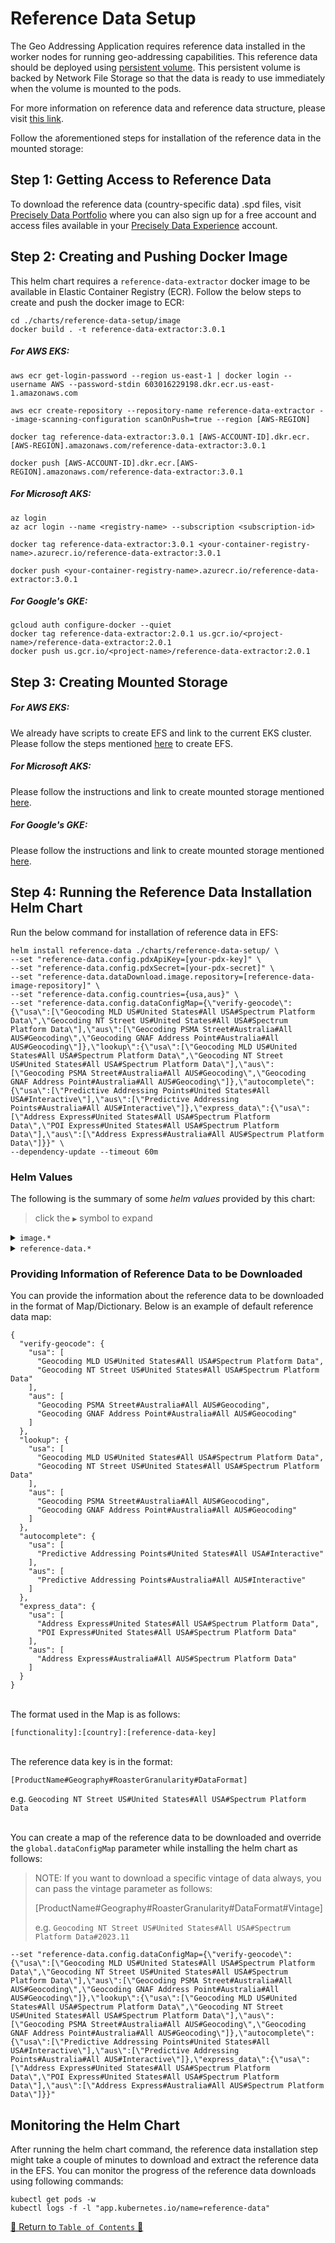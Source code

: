 # Reference Data Setup

The Geo Addressing Application requires reference data installed in the worker nodes for running geo-addressing
capabilities. This reference data should be deployed
using [persistent volume](https://kubernetes.io/docs/concepts/storage/persistent-volumes/). This persistent volume is
backed by Network File Storage so that the data is ready to use immediately when the volume is mounted to
the pods.

For more information on reference data and reference data structure, please
visit [this link](../../../docs/ReferenceData.md).

Follow the aforementioned steps for installation of the reference data in the mounted storage:

## Step 1: Getting Access to Reference Data

To download the reference data (country-specific data) .spd files,
visit [Precisely Data Portfolio](https://dataguide.precisely.com/) where you can also sign up for a free account and
access files available in your [Precisely Data Experience](https://data.precisely.com/) account.

## Step 2: Creating and Pushing Docker Image

This helm chart requires a `reference-data-extractor` docker image to be available in Elastic Container Registry (ECR).
Follow the below steps to create and push the docker image to ECR:

```shell
cd ./charts/reference-data-setup/image
docker build . -t reference-data-extractor:3.0.1
```

##### For AWS EKS:

```shell
aws ecr get-login-password --region us-east-1 | docker login --username AWS --password-stdin 603016229198.dkr.ecr.us-east-1.amazonaws.com

aws ecr create-repository --repository-name reference-data-extractor --image-scanning-configuration scanOnPush=true --region [AWS-REGION]

docker tag reference-data-extractor:3.0.1 [AWS-ACCOUNT-ID].dkr.ecr.[AWS-REGION].amazonaws.com/reference-data-extractor:3.0.1

docker push [AWS-ACCOUNT-ID].dkr.ecr.[AWS-REGION].amazonaws.com/reference-data-extractor:3.0.1
```

##### For Microsoft AKS:

```shell
az login
az acr login --name <registry-name> --subscription <subscription-id>

docker tag reference-data-extractor:3.0.1 <your-container-registry-name>.azurecr.io/reference-data-extractor:3.0.1

docker push <your-container-registry-name>.azurecr.io/reference-data-extractor:3.0.1
```

##### For Google's GKE:

```shell
gcloud auth configure-docker --quiet
docker tag reference-data-extractor:2.0.1 us.gcr.io/<project-name>/reference-data-extractor:2.0.1
docker push us.gcr.io/<project-name>/reference-data-extractor:2.0.1
```

## Step 3: Creating Mounted Storage

##### For AWS EKS:

We already have scripts to create EFS and link to the current EKS cluster. Please follow the steps
mentioned [here](../../../scripts/eks/efs-creator/README.md) to create EFS.

##### For Microsoft AKS:

Please follow the instructions and link to create mounted storage
mentioned [here](../../../docs/guides/aks/QuickStartAKS.md#step-4-create-and-configure-azure-files-share).

##### For Google's GKE:

Please follow the instructions and link to create mounted storage
mentioned [here](../../../docs/guides/gke/QuickStartGKE.md#step-4-create-and-configure-google-filestore).


## Step 4: Running the Reference Data Installation Helm Chart

Run the below command for installation of reference data in EFS:

```shell
helm install reference-data ./charts/reference-data-setup/ \
--set "reference-data.config.pdxApiKey=[your-pdx-key]" \
--set "reference-data.config.pdxSecret=[your-pdx-secret]" \
--set "reference-data.dataDownload.image.repository=[reference-data-image-repository]" \
--set "reference-data.config.countries={usa,aus}" \
--set "reference-data.config.dataConfigMap={\"verify-geocode\":{\"usa\":[\"Geocoding MLD US#United States#All USA#Spectrum Platform Data\",\"Geocoding NT Street US#United States#All USA#Spectrum Platform Data\"],\"aus\":[\"Geocoding PSMA Street#Australia#All AUS#Geocoding\",\"Geocoding GNAF Address Point#Australia#All AUS#Geocoding\"]},\"lookup\":{\"usa\":[\"Geocoding MLD US#United States#All USA#Spectrum Platform Data\",\"Geocoding NT Street US#United States#All USA#Spectrum Platform Data\"],\"aus\":[\"Geocoding PSMA Street#Australia#All AUS#Geocoding\",\"Geocoding GNAF Address Point#Australia#All AUS#Geocoding\"]},\"autocomplete\":{\"usa\":[\"Predictive Addressing Points#United States#All USA#Interactive\"],\"aus\":[\"Predictive Addressing Points#Australia#All AUS#Interactive\"]},\"express_data\":{\"usa\":[\"Address Express#United States#All USA#Spectrum Platform Data\",\"POI Express#United States#All USA#Spectrum Platform Data\"],\"aus\":[\"Address Express#Australia#All AUS#Spectrum Platform Data\"]}}" \
--dependency-update --timeout 60m
```

### Helm Values

The following is the summary of some *helm values*
provided by this chart:

> click the `▶` symbol to expand

<details>
<summary><code>image.*</code></summary>

| Parameter          | Description                                              | Default                    |
|--------------------|----------------------------------------------------------|----------------------------|
| `image.repository` | the reference-data-extractor container image repository  | `reference-data-extractor` |
| `image.tag`        | the reference-data-extractor container image version tag | `3.0.1`                    |

<hr>
</details>

<details>
<summary><code>reference-data.*</code></summary>

| Parameter                               | Description                                                                                                                      | Default                                                                                                                                                                                                                                                                                                                                                                                                                                                                                                                                                                                                                                                                                                                                                                                                                                                                                                                                                                                                            |
|-----------------------------------------|----------------------------------------------------------------------------------------------------------------------------------|--------------------------------------------------------------------------------------------------------------------------------------------------------------------------------------------------------------------------------------------------------------------------------------------------------------------------------------------------------------------------------------------------------------------------------------------------------------------------------------------------------------------------------------------------------------------------------------------------------------------------------------------------------------------------------------------------------------------------------------------------------------------------------------------------------------------------------------------------------------------------------------------------------------------------------------------------------------------------------------------------------------------|
| *`reference-data.config.pdxApiKey`      | the apiKey of your PDX account                                                                                                   | `pdx-api-key`                                                                                                                                                                                                                                                                                                                                                                                                                                                                                                                                                                                                                                                                                                                                                                                                                                                                                                                                                                                                      |
| *`reference-data.config.pdxSecret`      | the secret key of your PDX account                                                                                               | `pdx-api-secret`                                                                                                                                                                                                                                                                                                                                                                                                                                                                                                                                                                                                                                                                                                                                                                                                                                                                                                                                                                                                   |
| *`reference-data.config.countries`      | the countries for which you want to install reference data                                                                       | `{usa,aus,can,gbr,nzl}`                                                                                                                                                                                                                                                                                                                                                                                                                                                                                                                                                                                                                                                                                                                                                                                                                                                                                                                                                                                            |
| `reference-data.config.dataConfigMap`   | a Map of reference data to be downloaded against countries                                                                       | `{\"verify-geocode\":{\"usa\":[\"Geocoding MLD US#United States#All USA#Spectrum Platform Data\",\"Geocoding NT Street US#United States#All USA#Spectrum Platform Data\"],\"aus\":[\"Geocoding PSMA Street#Australia#All AUS#Geocoding\",\"Geocoding GNAF Address Point#Australia#All AUS#Geocoding\"]},\"lookup\":{\"usa\":[\"Geocoding MLD US#United States#All USA#Spectrum Platform Data\",\"Geocoding NT Street US#United States#All USA#Spectrum Platform Data\"],\"aus\":[\"Geocoding PSMA Street#Australia#All AUS#Geocoding\",\"Geocoding GNAF Address Point#Australia#All AUS#Geocoding\"]},\"autocomplete\":{\"usa\":[\"Predictive Addressing Points#United States#All USA#Interactive\"],\"aus\":[\"Predictive Addressing Points#Australia#All AUS#Interactive\"]},\"express_data\":{\"usa\":[\"Address Express#United States#All USA#Spectrum Platform Data\",\"POI Express#United States#All USA#Spectrum Platform Data\"],\"aus\":[\"Address Express#Australia#All AUS#Spectrum Platform Data\"]}}` |
| `reference-data.config.failFastEnabled` | failFast flag allows the reference-data job to fail fast for any exception. By default, it will continue downloading other SPDs. | `false`                                                                                                                                                                                                                                                                                                                                                                                                                                                                                                                                                                                                                                                                                                                                                                                                                                                                                                                                                                                                            |
| `reference-data.config.timestampFolder` | The timestampFolder path where all the reference data is installed. If not passed, it will pick the current time of job run.     | ``                                                                                                                                                                                                                                                                                                                                                                                                                                                                                                                                                                                                                                                                                                                                                                                                                                                                                                                                                                                                                 |

<hr>
</details>

### Providing Information of Reference Data to be Downloaded

You can provide the information about the reference data to be downloaded in the format of Map/Dictionary. Below is an
example of default reference data map:

```shell
{
  "verify-geocode": {
    "usa": [
      "Geocoding MLD US#United States#All USA#Spectrum Platform Data",
      "Geocoding NT Street US#United States#All USA#Spectrum Platform Data"
    ],
    "aus": [
      "Geocoding PSMA Street#Australia#All AUS#Geocoding",
      "Geocoding GNAF Address Point#Australia#All AUS#Geocoding"
    ]
  },
  "lookup": {
    "usa": [
      "Geocoding MLD US#United States#All USA#Spectrum Platform Data",
      "Geocoding NT Street US#United States#All USA#Spectrum Platform Data"
    ],
    "aus": [
      "Geocoding PSMA Street#Australia#All AUS#Geocoding",
      "Geocoding GNAF Address Point#Australia#All AUS#Geocoding"
    ]
  },
  "autocomplete": {
    "usa": [
      "Predictive Addressing Points#United States#All USA#Interactive"
    ],
    "aus": [
      "Predictive Addressing Points#Australia#All AUS#Interactive"
    ]
  },
  "express_data": {
    "usa": [
      "Address Express#United States#All USA#Spectrum Platform Data",
      "POI Express#United States#All USA#Spectrum Platform Data"
    ],
    "aus": [
      "Address Express#Australia#All AUS#Spectrum Platform Data"
    ]
  }
}
```

<br>The format used in the Map is as follows:

`[functionality]:[country]:[reference-data-key]`

<br>The reference data key is in the format:

`[ProductName#Geography#RoasterGranularity#DataFormat]`

e.g. `Geocoding NT Street US#United States#All USA#Spectrum Platform Data`

<br>You can create a map of the reference data to be downloaded and override the `global.dataConfigMap` parameter while
installing the helm chart as follows:

> NOTE: If you want to download a specific vintage of data always, you can pass the vintage parameter as follows:
>
> [ProductName#Geography#RoasterGranularity#DataFormat#Vintage]
>
> e.g. `Geocoding NT Street US#United States#All USA#Spectrum Platform Data#2023.11`

```shell
--set "reference-data.config.dataConfigMap={\"verify-geocode\":{\"usa\":[\"Geocoding MLD US#United States#All USA#Spectrum Platform Data\",\"Geocoding NT Street US#United States#All USA#Spectrum Platform Data\"],\"aus\":[\"Geocoding PSMA Street#Australia#All AUS#Geocoding\",\"Geocoding GNAF Address Point#Australia#All AUS#Geocoding\"]},\"lookup\":{\"usa\":[\"Geocoding MLD US#United States#All USA#Spectrum Platform Data\",\"Geocoding NT Street US#United States#All USA#Spectrum Platform Data\"],\"aus\":[\"Geocoding PSMA Street#Australia#All AUS#Geocoding\",\"Geocoding GNAF Address Point#Australia#All AUS#Geocoding\"]},\"autocomplete\":{\"usa\":[\"Predictive Addressing Points#United States#All USA#Interactive\"],\"aus\":[\"Predictive Addressing Points#Australia#All AUS#Interactive\"]},\"express_data\":{\"usa\":[\"Address Express#United States#All USA#Spectrum Platform Data\",\"POI Express#United States#All USA#Spectrum Platform Data\"],\"aus\":[\"Address Express#Australia#All AUS#Spectrum Platform Data\"]}}"
```

## Monitoring the Helm Chart

After running the helm chart command, the reference data installation step might take a couple of minutes to download
and extract the reference data in the EFS. You can monitor the progress of the reference data downloads using following
commands:

```shell
kubectl get pods -w
kubectl logs -f -l "app.kubernetes.io/name=reference-data"
```

[🔗 Return to `Table of Contents` 🔗](../../../README.md#guides)
